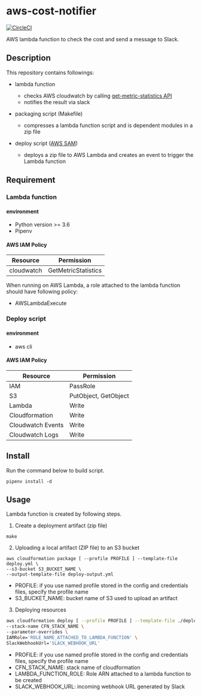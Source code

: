 # aws-cost-notifier

[![CircleCI](https://circleci.com/gh/ytakahashi/aws-cost-notifier.svg?style=shield&circle-token=0c194c7ed2a65b5983ea0292196483067f317f72)](https://circleci.com/gh/ytakahashi/aws-cost-notifier)


AWS lambda function to check the cost and send a message to Slack.

## Description

This repository contains followings:
- lambda function 
  - checks AWS cloudwatch by calling [get-metric-statistics API](https://docs.aws.amazon.com/cli/latest/reference/cloudwatch/get-metric-statistics.html)
  - notifies the result via slack

- packaging script (Makefile)
  - compresses a lambda function script and is dependent modules in a zip file

- deploy script ([AWS SAM](https://github.com/awslabs/serverless-application-model))
  - deploys a zip file to AWS Lambda and creates an event to trigger the Lambda function


## Requirement

### Lambda function

#### environment

- Python version >= 3.6
- Pipenv 

#### AWS IAM Policy

|  Resource           |  Permission            |
| ------------------- | ---------------------- |
|  cloudwatch         |  GetMetricStatistics   |

When running on AWS Lambda, a role attached to the lambda function should have following policy:

- AWSLambdaExecute


### Deploy script

#### environment

- aws cli

#### AWS IAM Policy

|  Resource           |  Permission            |
| ------------------- | ---------------------- |
|  IAM                |  PassRole              |
|  S3                 |  PutObject, GetObject  |
|  Lambda             |  Write                 |
|  Cloudformation     |  Write                 |
|  Cloudwatch Events  |  Write                 |
|  Cloudwatch Logs    |  Write                 |


## Install

Run the command below to build script.

```Console
pipenv install -d
```

## Usage

Lambda function is created by following steps.

1. Create a deployment artifact (zip file)

```Console
make
```

2. Uploading a local artifact (ZIP file) to an S3 bucket 

```Console
aws cloudformation package [ --profile PROFILE ] --template-file deploy.yml \
--s3-bucket S3_BUCKET_NAME \
--output-template-file deploy-output.yml
```

- PROFILE: if you use named profile stored in the config and credentials files, specify the profile name
- S3_BUCKET_NAME: bucket name of S3 used to upload an artifact

3. Deploying resources

```Bash
aws cloudformation deploy [ --profile PROFILE ] --template-file ./deploy-output.yml \
--stack-name CFN_STACK_NAME \
--parameter-overrides \
IAMRole='ROLE_NAME_ATTACHED_TO_LAMBDA_FUNCTION' \
SlackWebhookUrl='SLACK_WEBHOOK_URL'
```
- PROFILE: if you use named profile stored in the config and credentials files, specify the profile name
- CFN_STACK_NAME: stack name of cloudformation
- LAMBDA_FUNCTION_ROLE: Role ARN attached to a lambda function to be created
- SLACK_WEBHOOK_URL: incoming webhook URL generated by Slack

